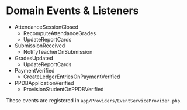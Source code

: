 # Domain Events & Listeners

- AttendanceSessionClosed
  - RecomputeAttendanceGrades
  - UpdateReportCards
- SubmissionReceived
  - NotifyTeacherOnSubmission
- GradesUpdated
  - UpdateReportCards
- PaymentVerified
  - CreateLedgerEntriesOnPaymentVerified
- PPDBApplicationVerified
  - ProvisionStudentOnPPDBVerified

These events are registered in `app/Providers/EventServiceProvider.php`.

